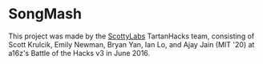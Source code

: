 # SongMash

This project was made by the [ScottyLabs](https://scottylabs.org/) TartanHacks team, consisting of Scott Krulcik,
Emily Newman, Bryan Yan, Ian Lo, and Ajay Jain (MIT '20) at a16z's Battle of the Hacks v3 in June 2016.
